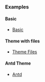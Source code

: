 ### Examples

#### Basic

  * [Basic](https://github.com/wxul/umi-plugin-theme-switch/tree/master/examples/basic)
  
#### Theme with files

  * [Theme Files](https://github.com/wxul/umi-plugin-theme-switch/tree/master/examples/theme-files)

#### Antd Theme

  * [Antd](https://github.com/wxul/umi-plugin-theme-switch/tree/master/examples/antd)